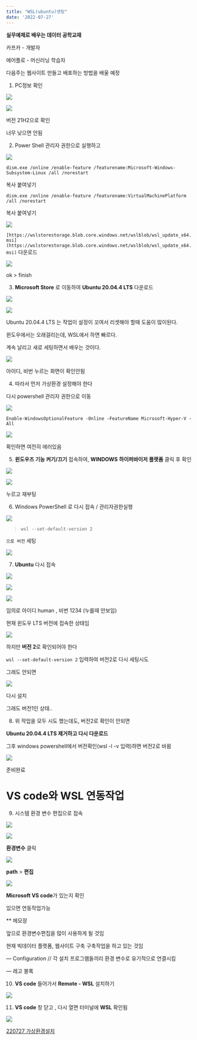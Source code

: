 ```yaml
---
title: "WSL(ubuntu)셋팅"
date: '2022-07-27'
---
```



**실무예제로 배우는 데이터 공학교재**

카프카 - 개발자

에어플로 - 머신러닝 학습자

다음주는 웹사이트 만들고 배포하는 방법을 배울 예정

1. PC정보 확인

![](images/0727WSL_setting/Untitled.png)

![](images/0727WSL_setting/Untitled%201.png)

버전 21H2으로 확인 

너무 낮으면 안됨

2. Power Shell  관리자 권한으로 실행하고 

![](images/0727WSL_setting/Untitled%202.png)

`dism.exe /online /enable-feature /featurename:Microsoft-Windows-Subsystem-Linux /all /norestart`

복사 붙여넣기 

`dism.exe /online /enable-feature /featurename:VirtualMachinePlatform /all /norestart`

복사 붙여넣기 

![](images/0727WSL_setting/Untitled%203.png)

`[https://wslstorestorage.blob.core.windows.net/wslblob/wsl_update_x64.msi](https://wslstorestorage.blob.core.windows.net/wslblob/wsl_update_x64.msi)` 다운로드

![](images/0727WSL_setting/Untitled%204.png)

ok > finish

3. **Microsoft Store** 로 이동하여  **Ubuntu 20.04.4 LTS** 다운로드

![](images/0727WSL_setting/Untitled%205.png)

![](images/0727WSL_setting/Untitled%206.png)

Ubuntu 20.04.4 LTS 는 작업이 설정이 꼬여서 리셋해야 할때 도움이 많이된다. 

윈도우에서는 오래걸리는데, WSL에서 하면 빠르다. 

계속 날리고 새로 세팅하면서 배우는 것이다. 

![](images/0727WSL_setting/Untitled%207.png)

아이디, 비번 누르는 화면이 확인안됨

4. 따라서 먼저 가상환경 설정해야 한다

다시 powershell 관리자 권한으로 이동

![](images/0727WSL_setting/Untitled%208.png)

`Enable-WindowsOptionalFeature -Online -FeatureName Microsoft-Hyper-V -All`

![](images/0727WSL_setting/Untitled%209.png)

확인하면 여전히 에러있음

5. **윈도우즈 기능 켜기/끄기** 접속하여, **WINDOWS** **하이퍼바이저 플랫폼** 클릭 후 확인

![](images/0727WSL_setting/Untitled%2010.png)

![](images/0727WSL_setting/Untitled%2011.png)

누르고 재부팅

6. Windows PowerShell 로 다시 접속 / 관리자권한실행

![](images/0727WSL_setting/Untitled%2012.png)

>`wsl --set-default-version 2` 

`으로 버전` 세팅

![](images/0727WSL_setting/Untitled%2013.png)

7. **Ubuntu** 다시 접속

![](images/0727WSL_setting/Untitled%2014.png)

![](images/0727WSL_setting/Untitled%2015.png)

![](images/0727WSL_setting/Untitled%2016.png)

임의로 아이디 human , 비번 1234 (누를때 안보임)

현재 윈도우  LTS 버전에 접속한 상태임

![](images/0727WSL_setting/Untitled%2017.png)

하지만 **버전 2**로 확인되어야 한다

`wsl --set-default-version 2` 입력하여 버전2로 다시 세팅시도 

그래도 안되면 

![](images/0727WSL_setting/Untitled%2018.png)

다시 설치 

그래도 버전1인 상태..

8. 위 작업을 모두 시도 했는데도, 버전2로 확인이  안되면 

**Ubuntu 20.04.4 LTS 제거하고 다시 다운로드**

 그후 windows powershell에서 버전확인(wsl -l -v 입력)하면 버전2로 바뀜

![](images/0727WSL_setting/Untitled%2019.png)

준비완료 

# **VS code와 WSL 연동작업**

9. 시스템 환경 변수 편집으로 접속

![](images/0727WSL_setting/Untitled%2020.png)

![](images/0727WSL_setting/Untitled%2021.png)

**환경변수** 클릭

![](images/0727WSL_setting/Untitled%2022.png)

**path** > **편집**

![](images/0727WSL_setting/Untitled%2023.png)

**Microsoft VS code**가 있는지 확인

있으면 연동작업가능

** 메모장

앞으로 환경변수편집을 많이 사용하게 될 것임

현재 빅데이터 플랫폼, 웹사이트 구축 구축작업을 하고 있는 것임

— Configuration // 각 설치 프로그램들끼리 환경 변수로 유기적으로 연결시킴

— 레고 블록

10. **VS code** 들어가서 **Remote - WSL** 설치하기

![](images/0727WSL_setting/Untitled%2024.png)

11. **VS code** 창 닫고 , 다시 열면 터미널에 **WSL** 확인됨

![](images/0727WSL_setting/Untitled%2025.png)

[220727 가상환경설치](https://www.notion.so/220727-656bffb2247148cb8bf781924c421d5f)